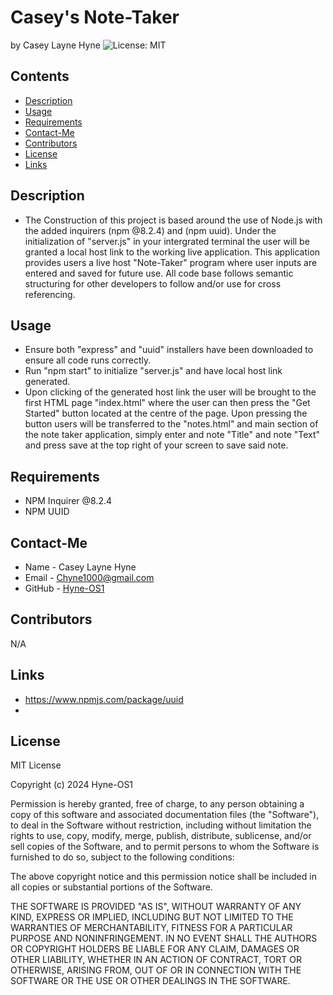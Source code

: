 # Casey's Note-Taker
by Casey Layne Hyne
![License: MIT](https://img.shields.io/badge/License-MIT-yellowgreen.svg)

## Contents
* [Description](#description)
* [Usage](#usage)
* [Requirements](#requirements)
* [Contact-Me](#contact-me)
* [Contributors](#contributors)
* [License](#license)
* [Links](#links)

## Description
* The Construction of this project is based around the use of Node.js with the added inquirers (npm @8.2.4) and (npm uuid). Under the initialization of "server.js" 
in your intergrated terminal the user will be granted a local host link to the working live application. This application provides users a live host "Note-Taker" program where user inputs are entered and saved for future use. All code base follows semantic structuring for other developers to follow and/or use for cross referencing.

## Usage
* Ensure both "express" and "uuid" installers have been downloaded to ensure all code runs correctly.
* Run "npm start" to initialize "server.js" and have local host link generated.
* Upon clicking of the generated host link the user will be brought to the first HTML page "index.html" where the user can then press the "Get Started" button
located at the centre of the page. Upon pressing the button users will be transferred to the "notes.html" and main section of the note taker application, simply enter and note "Title" and note "Text" and press save at the top right of your screen to save said note.

## Requirements
* NPM Inquirer @8.2.4
* NPM UUID

## Contact-Me
* Name - Casey Layne Hyne
* Email - Chyne1000@gmail.com
* GitHub - [Hyne-OS1](https://github.com/Hyne-OS1/)

## Contributors
N/A

## Links

* https://www.npmjs.com/package/uuid
* 

## License 

MIT License

Copyright (c) 2024 Hyne-OS1

Permission is hereby granted, free of charge, to any person obtaining a copy
of this software and associated documentation files (the "Software"), to deal
in the Software without restriction, including without limitation the rights
to use, copy, modify, merge, publish, distribute, sublicense, and/or sell
copies of the Software, and to permit persons to whom the Software is
furnished to do so, subject to the following conditions:

The above copyright notice and this permission notice shall be included in all
copies or substantial portions of the Software.

THE SOFTWARE IS PROVIDED "AS IS", WITHOUT WARRANTY OF ANY KIND, EXPRESS OR
IMPLIED, INCLUDING BUT NOT LIMITED TO THE WARRANTIES OF MERCHANTABILITY,
FITNESS FOR A PARTICULAR PURPOSE AND NONINFRINGEMENT. IN NO EVENT SHALL THE
AUTHORS OR COPYRIGHT HOLDERS BE LIABLE FOR ANY CLAIM, DAMAGES OR OTHER
LIABILITY, WHETHER IN AN ACTION OF CONTRACT, TORT OR OTHERWISE, ARISING FROM,
OUT OF OR IN CONNECTION WITH THE SOFTWARE OR THE USE OR OTHER DEALINGS IN THE
SOFTWARE.
